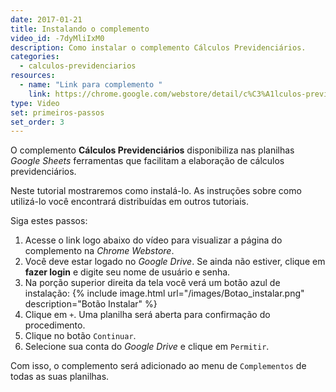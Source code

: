 ```yaml
---
date: 2017-01-21
title: Instalando o complemento
video_id: -7dyMliIxM0
description: Como instalar o complemento Cálculos Previdenciários.
categories:
  - calculos-previdenciarios
resources:
  - name: "Link para complemento "
    link: https://chrome.google.com/webstore/detail/c%C3%A1lculos-previdenci%C3%A1rios/cjeahogdijapbbnndojpidgdneeepnla
type: Video
set: primeiros-passos
set_order: 3
---
```


O complemento **Cálculos Previdenciários** disponibiliza nas planilhas *Google Sheets* ferramentas que facilitam a elaboração de cálculos previdenciários.

Neste tutorial mostraremos como instalá-lo. As instruções sobre como utilizá-lo você encontrará distribuídas em outros tutoriais.

Siga estes passos: 

1. Acesse o link logo abaixo do vídeo para visualizar a página do complemento na *Chrome Webstore*.
1. Você deve estar logado no *Google Drive*. Se ainda não estiver, clique em **fazer login** e digite seu nome de usuário e senha.
1. Na porção superior direita da tela você verá um botão azul de instalação:
{% include image.html url="/images/Botao_instalar.png" description="Botão Instalar" %}
1. Clique em `+`. Uma planilha será aberta para confirmação do procedimento.
1. Clique no botão `Continuar`.
1. Selecione sua conta do *Google Drive* e clique em `Permitir`.

Com isso, o complemento será adicionado ao menu de `Complementos` de todas as suas planilhas.
